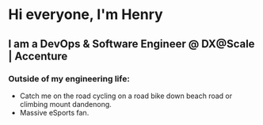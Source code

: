 # Hi everyone, I'm Henry

## I am a DevOps & Software Engineer @ DX@Scale | Accenture

### Outside of my engineering life:
- Catch me on the road cycling on a road bike down beach road or climbing mount dandenong.
- Massive eSports fan.
